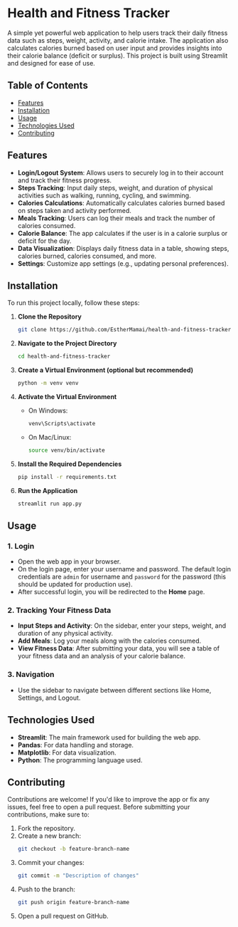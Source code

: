 # Health and Fitness Tracker

A simple yet powerful web application to help users track their daily fitness data such as steps, weight, activity, and calorie intake. The application also calculates calories burned based on user input and provides insights into their calorie balance (deficit or surplus). This project is built using Streamlit and designed for ease of use.

## Table of Contents
- [Features](#features)
- [Installation](#installation)
- [Usage](#usage)
- [Technologies Used](#technologies-used)
- [Contributing](#contributing)

## Features
- **Login/Logout System**: Allows users to securely log in to their account and track their fitness progress.
- **Steps Tracking**: Input daily steps, weight, and duration of physical activities such as walking, running, cycling, and swimming.
- **Calories Calculations**: Automatically calculates calories burned based on steps taken and activity performed.
- **Meals Tracking**: Users can log their meals and track the number of calories consumed.
- **Calorie Balance**: The app calculates if the user is in a calorie surplus or deficit for the day.
- **Data Visualization**: Displays daily fitness data in a table, showing steps, calories burned, calories consumed, and more.
- **Settings**: Customize app settings (e.g., updating personal preferences).

## Installation
To run this project locally, follow these steps:

1. **Clone the Repository**
   ```bash
   git clone https://github.com/EstherMamai/health-and-fitness-tracker.git
   ```
   
2. **Navigate to the Project Directory**
   ```bash
   cd health-and-fitness-tracker
   ```

3. **Create a Virtual Environment (optional but recommended)**
   ```bash
   python -m venv venv
   ```

4. **Activate the Virtual Environment**
   - On Windows:
     ```bash
     venv\Scripts\activate
     ```
   - On Mac/Linux:
     ```bash
     source venv/bin/activate
     ```

5. **Install the Required Dependencies**
   ```bash
   pip install -r requirements.txt
   ```

6. **Run the Application**
   ```bash
   streamlit run app.py
   ```

## Usage

### 1. **Login**
   - Open the web app in your browser.
   - On the login page, enter your username and password. The default login credentials are `admin` for username and `password` for the password (this should be updated for production use).
   - After successful login, you will be redirected to the **Home** page.

### 2. **Tracking Your Fitness Data**
   - **Input Steps and Activity**: On the sidebar, enter your steps, weight, and duration of any physical activity.
   - **Add Meals**: Log your meals along with the calories consumed.
   - **View Fitness Data**: After submitting your data, you will see a table of your fitness data and an analysis of your calorie balance.

### 3. **Navigation**
   - Use the sidebar to navigate between different sections like Home, Settings, and Logout.


## Technologies Used
- **Streamlit**: The main framework used for building the web app.
- **Pandas**: For data handling and storage.
- **Matplotlib**: For data visualization.
- **Python**: The programming language used.

## Contributing
Contributions are welcome! If you'd like to improve the app or fix any issues, feel free to open a pull request. Before submitting your contributions, make sure to:

1. Fork the repository.
2. Create a new branch:
   ```bash
   git checkout -b feature-branch-name
   ```
3. Commit your changes:
   ```bash
   git commit -m "Description of changes"
   ```
4. Push to the branch:
   ```bash
   git push origin feature-branch-name
   ```
5. Open a pull request on GitHub.
